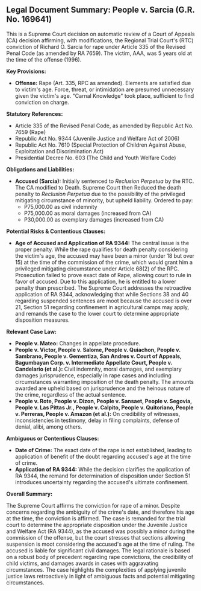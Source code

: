 ## Legal Document Summary: People v. Sarcia (G.R. No. 169641)

This is a Supreme Court decision on automatic review of a Court of Appeals (CA) decision affirming, with modifications, the Regional Trial Court's (RTC) conviction of Richard O. Sarcia for rape under Article 335 of the Revised Penal Code (as amended by RA 7659). The victim, AAA, was 5 years old at the time of the offense (1996).

**Key Provisions:**

*   **Offense:** Rape (Art. 335, RPC as amended). Elements are satisfied due to victim's age. Force, threat, or intimidation are presumed unnecessary given the victim's age. "Carnal Knowledge" took place, sufficient to find conviction on charge.

**Statutory References:**

*   Article 335 of the Revised Penal Code, as amended by Republic Act No. 7659 (Rape)
*   Republic Act No. 9344 (Juvenile Justice and Welfare Act of 2006)
*   Republic Act No. 7610 (Special Protection of Children Against Abuse, Exploitation and Discrimination Act)
*   Presidential Decree No. 603 (The Child and Youth Welfare Code)

**Obligations and Liabilities:**

*   **Accused (Sarcia):** Initially sentenced to *Reclusion Perpetua* by the RTC. The CA modified to Death. Supreme Court then Reduced the death penalty to *Reclusion Perpetua* due to the possibility of the privileged mitigating circumstance of minority, but upheld liability. Ordered to pay:
    *   P75,000.00 as civil indemnity
    *   P75,000.00 as moral damages (increased from CA)
    *   P30,000.00 as exemplary damages (increased from CA)

**Potential Risks & Contentious Clauses:**

*   **Age of Accused and Application of RA 9344:** The central issue is the proper penalty. While the rape qualifies for death penalty considering the victim's age, the accused may have been a minor (under 18 but over 15) at the time of the commission of the crime, which would grant him a privileged mitigating circumstance under Article 68(2) of the RPC. Prosecution failed to prove exact date of Rape, allowing court to rule in favor of accused. Due to this application, he is entitled to a lower penalty than prescribed. The Supreme Court addresses the retroactive application of RA 9344, acknowledging that while Sections 38 and 40 regarding suspended sentences are moot because the accused is over 21, Section 51 regarding confinement in agricultural camps may apply, and remands the case to the lower court to determine appropriate disposition measures.

**Relevant Case Law:**

*   **People v. Mateo:** Changes in appellate procedure.
*   **People v. Victor, People v. Salome, People v. Quiachon, People v. Sambrano, People v. Gementiza, San Andres v. Court of Appeals, Bagumbayan Corp. v. Intermediate Appellate Court, People v. Candelario (et al.):** Civil indemnity, moral damages, and exemplary damages jurisprudence, especially in rape cases and including circumstances warranting imposition of the death penalty. The amounts awarded are upheld based on jurisprudence and the heinous nature of the crime, regardless of the actual sentence.
*   **People v. Rote, People v. Dizon, People v. Sansaet, People v. Segovia, People v. Las Pittas Jr., People v. Calpito, People v. Quitoriano, People v. Perreras, People v. Amazon (et al.):** On credibility of witnesses, inconsistencies in testimony, delay in filing complaints, defense of denial, alibi, among others.

**Ambiguous or Contentious Clauses:**

*   **Date of Crime:** The exact date of the rape is not established, leading to application of benefit of the doubt regarding accused's age at the time of crime.
*   **Application of RA 9344:** While the decision clarifies the application of RA 9344, the remand for determination of disposition under Section 51 introduces uncertainty regarding the accused's ultimate confinement.

**Overall Summary:**

The Supreme Court affirms the conviction for rape of a minor. Despite concerns regarding the ambiguity of the crime's date, and therefore his age at the time, the conviction is affirmed. The case is remanded for the trial court to determine the appropriate disposition under the Juvenile Justice and Welfare Act (RA 9344), as the accused was possibly a minor during the commission of the offense, but the court stresses that sections allowing suspension is moot considering the accused's age at the time of ruling. The accused is liable for significant civil damages. The legal rationale is based on a robust body of precedent regarding rape convictions, the credibility of child victims, and damages awards in cases with aggravating circumstances. The case highlights the complexities of applying juvenile justice laws retroactively in light of ambiguous facts and potential mitigating circumstances.
